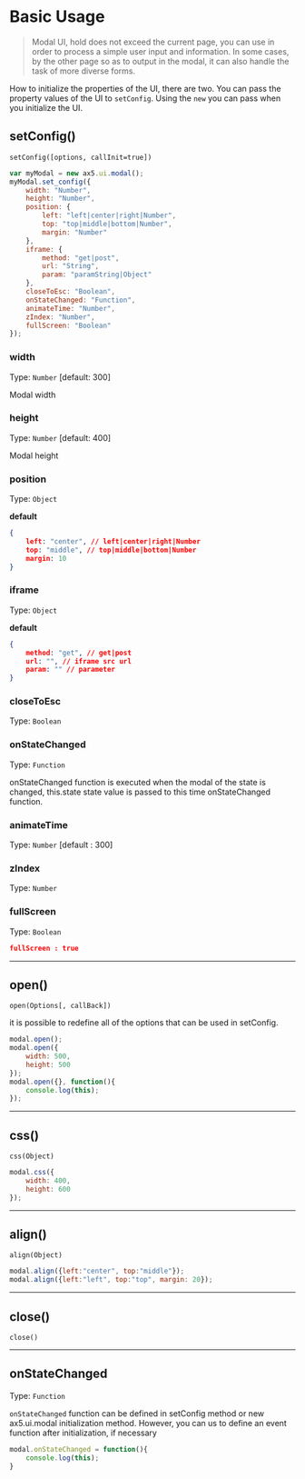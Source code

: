 # Basic Usage
> Modal UI, hold does not exceed the current page, you can use in order to process a simple user input and information. In some cases, by the other page so as to output in the modal, it can also handle the task of more diverse forms.

How to initialize the properties of the UI, there are two.
You can pass the property values of the UI to `setConfig`.
Using the `new` you can pass when you initialize the UI.

## setConfig()
`setConfig([options, callInit=true])`
 
```js
var myModal = new ax5.ui.modal();
myModal.set_config({
    width: "Number",
    height: "Number",
    position: {
        left: "left|center|right|Number", 
        top: "top|middle|bottom|Number", 
        margin: "Number"
    },
    iframe: {
        method: "get|post", 
        url: "String", 
        param: "paramString|Object"
    },
    closeToEsc: "Boolean",
    onStateChanged: "Function",
    animateTime: "Number",
    zIndex: "Number",
    fullScreen: "Boolean"
});
```

### width

Type: `Number` [default: 300]

Modal width

### height

Type: `Number` [default: 400]

Modal height

### position

Type: `Object` 

**default**
```json
{
    left: "center", // left|center|right|Number
    top: "middle", // top|middle|bottom|Number
    margin: 10
}
```

### iframe

Type: `Object` 

**default**
```json
{
    method: "get", // get|post
    url: "", // iframe src url
    param: "" // parameter
}
```

### closeToEsc

Type: `Boolean`

### onStateChanged

Type: `Function`  

onStateChanged function is executed when the modal of the state is changed,
this.state state value is passed to this time onStateChanged function.

### animateTime

Type: `Number` [default : 300]

### zIndex

Type: `Number`


### fullScreen

Type: `Boolean`  

```json
fullScreen : true
```

- - -

## open()
`open(Options[, callBack])`

it is possible to redefine all of the options that can be used in setConfig.  

```js
modal.open();
modal.open({
    width: 500,
    height: 500
});
modal.open({}, function(){
    console.log(this);
});
```

- - -

## css()
`css(Object)`

```js
modal.css({
    width: 400,
    height: 600
});
```

- - -

## align()
`align(Object)`

```js
modal.align({left:"center", top:"middle"});
modal.align({left:"left", top:"top", margin: 20});
```

- - - 

## close()
`close()`

- - -

## onStateChanged

Type: `Function`

`onStateChanged` function can be defined in setConfig method or new ax5.ui.modal initialization method.
However, you can us to define an event function after initialization, if necessary

```js
modal.onStateChanged = function(){
    console.log(this);
}
```